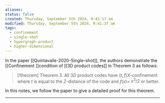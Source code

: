 ```yaml
---
aliases: 
status: false
created: Thursday, September 5th 2024, 9:41:17 am
modified: Thursday, September 5th 2024, 9:41:37 am
tags:
  - confinement
  - single-shot
  - hypergraph-product
  - higher-dimensional
---
```


In the paper [[Quintavalle-2020-Single-shot]], the authors demonstrate the [[Confinement ]]condition of [[3D product codes]] in Theorem 3 as follows:

> [!theorem] Theorem 3. 
> All $3 D$ product codes have $(t, f) X$-confinement where $t$ is equal to the $Z$-distance of the code and $f(x)=$ $x^3 / 2$ or better.

In this notes, we follow the paper to give a detailed proof for this theorem.

---
